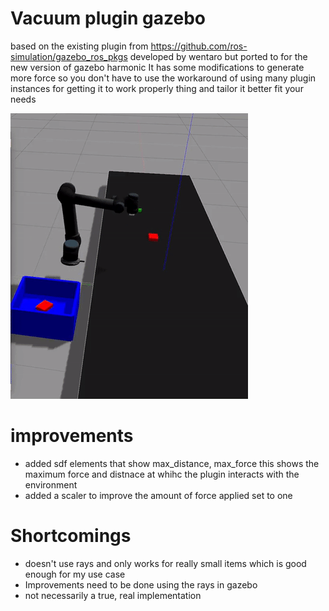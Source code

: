 # Vacuum plugin gazebo
based on the existing plugin from https://github.com/ros-simulation/gazebo_ros_pkgs developed by wentaro but ported to for the new version of gazebo harmonic
It has some modifications to generate more force so you don't have to use the workaround of using many plugin instances for getting it to work properly thing and tailor it better fit your needs


![](vacuum_gripper_demo.gif)


# improvements
- added sdf elements that show max_distance, max_force  this shows the maximum force and distnace at whihc the plugin interacts with the environment
- added a scaler to improve the amount of force applied set to one


# Shortcomings
- doesn't use rays and only works for really small items which is good enough for my use case
- Improvements need to be done using the rays in gazebo
- not necessarily a true, real implementation
